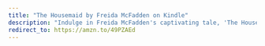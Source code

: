 ```yaml
---
title: "The Housemaid by Freida McFadden on Kindle"
description: "Indulge in Freida McFadden's captivating tale, 'The Housemaid,' now available on Kindle. Immerse yourself in a world of secrets, scandals, and unexpected twists as you follow the gripping journey of a housemaid navigating through the complexities of a wealthy household. Unveil the mysteries that lie behind closed doors – a compelling read at your fingertips!"
redirect_to: https://amzn.to/49PZAEd
---
```

